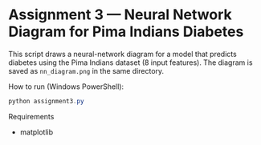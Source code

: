 # Assignment 3 — Neural Network Diagram for Pima Indians Diabetes

This script draws a neural-network diagram for a model that predicts diabetes
using the Pima Indians dataset (8 input features). The diagram is saved as
`nn_diagram.png` in the same directory.

How to run (Windows PowerShell):

```powershell
python assignment3.py
```

Requirements
- matplotlib
